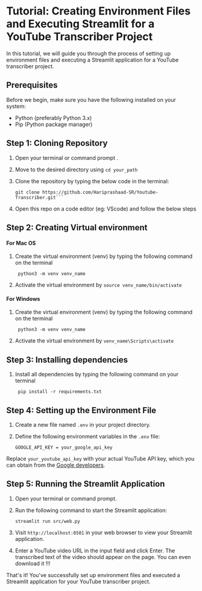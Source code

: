 # Tutorial: Creating Environment Files and Executing Streamlit for a YouTube Transcriber Project

In this tutorial, we will guide you through the process of setting up environment files and executing a Streamlit application for a YouTube transcriber project.

## Prerequisites

Before we begin, make sure you have the following installed on your system:

- Python (preferably Python 3.x)
- Pip (Python package manager)

## Step 1: Cloning Repository

1. Open your terminal or command prompt .
2. Move to the desired directory using  ```cd your_path```

3. Clone the repository by typing the below code in the terminal:
    ```
    git clone https://github.com/Hariprashaad-SR/Youtube-Transcriber.git``` 
4. Open this repo on a code editor (eg: VScode) and follow the below steps
## Step 2: Creating Virtual environment

#### For Mac OS
1. Create the virtual environment (venv) by typing the following command on the terminal

        python3 -m venv venv_name

3. Activate the virtual environment by ```source venv_name/bin/activate```

#### For Windows

1. Create the virtual environment (venv) by typing the following command on the terminal

        python3 -m venv venv_name

2. Activate the virtual environment by ```venv_name\Scripts\activate```

 ## Step 3: Installing dependencies

1. Install all dependencies by typing the following command on your terminal

        pip install -r requirements.txt


## Step 4: Setting up the Environment File

1. Create a new file named `.env` in your project directory.

7. Define the following environment variables in the `.env` file:
    ```
    GOOGLE_API_KEY = your_google_api_key
    ```

Replace `your_youtube_api_key` with your actual YouTube API key, which you can obtain from the [Google developers](https://console.developers.google.com/).


## Step 5: Running the Streamlit Application

1. Open your terminal or command prompt.


3. Run the following command to start the Streamlit application:
    ```
    streamlit run src/web.py
    ```

4. Visit `http://localhost:8501` in your web browser to view your Streamlit application.

5. Enter a YouTube video URL in the input field and click Enter. The transcribed text of the video should appear on the page. You can even download it !!!

That's it! You've successfully set up environment files and executed a Streamlit application for your YouTube transcriber project.
